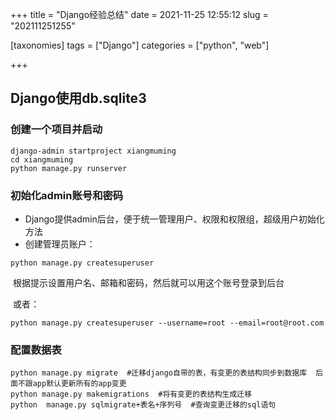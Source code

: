 +++
title = "Django经验总结"
date = 2021-11-25 12:55:12
slug = "202111251255"

[taxonomies]
tags = ["Django"]
categories = ["python",  "web"]

+++

<!-- more -->

## Django使用db.sqlite3

### 创建一个项目并启动

```
django-admin startproject xiangmuming
cd xiangmuming
python manage.py runserver
```

### 初始化admin账号和密码

- Django提供admin后台，便于统一管理用户、权限和权限组，超级用户初始化方法
- 创建管理员账户：

```
python manage.py createsuperuser
```

​		根据提示设置用户名、邮箱和密码，然后就可以用这个账号登录到后台

​		或者：

```
python manage.py createsuperuser --username=root --email=root@root.com
```

### 配置数据表

```
python manage.py migrate  #迁移django自带的表，有变更的表结构同步到数据库  后面不跟app默认更新所有的app变更
python manage.py makemigrations  #将有变更的表结构生成迁移
python  manage.py sqlmigrate+表名+序列号  #查询变更迁移的sql语句
```

### 
